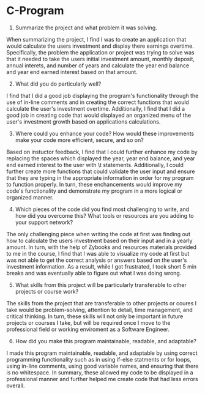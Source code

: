 # C-Program

1. Summarize the project and what problem it was solving.

When summarizing the project, I find I was to create an application that would calculate the users investment and display there earnings overtime. Specifically, the problem the application or project was trying to solve was that it needed to take the users initial investment amount, monthly deposit, annual interets, and number of years and calculate the year end balance and year end earned interest based on that amount. 

2. What did you do particularly well?

I find that I did a good job displaying the program's functionality through the use of in-line comments and in creating the correct functions that would calculate the user's investment overtime. Additionally, I find that I did a good job in creating code that would displayed an organized menu of the user's investment growth based on applications calculations.  

3. Where could you enhance your code? How would these improvements make your code more efficient, secure, and so on?

Based on instuctor feedback, I find that I could further enhance my code by replacing the spaces which displayed the year, year end balance, and year end earned interest to the user with \t statements. Additionally, I could further create more functions that could validate the user input and ensure that they are typing in the appropriate information in order for my program to function properly. In turn, these enchancements would improve my code's functionality and demonstrate my program in a more logical or organized manner.

4. Which pieces of the code did you find most challenging to write, and how did you overcome this? What tools or resources are you adding to your support network?

The only challenging piece when writing the code at first was finding out how to calculate the users investment based on their input and in a yearly amount. In turn, with the help of Zybooks and resources materials provided to me in the course, I find that I was able to visualize my code at first but was not able to get the correct analysis or answers based on the user's investment information. As a result, while I got frustrated, I took short 5 min breaks and was eventually able to figure out what I was doing wrong.

5. What skills from this project will be particularly transferable to other projects or course work?

The skills from the project that are transferable to other projects or coures I take would be problem-solving, attention to detail, time management, and critical thinking. In turn, these skills will not only be important in future projects or courses I take, but will be required once I move to the professional field or working enviroment as a Software Engineer.

6. How did you make this program maintainable, readable, and adaptable?

I made this program maintainable, readable, and adaptable by using correct programming functionality such as in using if-else statments or for loops, using in-line comments, using good variable names, and ensuring that there is no whitespace. In summary, these allowed my code to be displayed in a professional manner and further helped me create code that had less errors overall.
